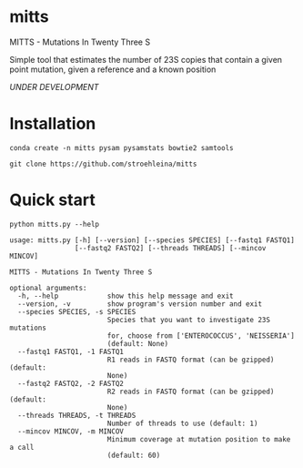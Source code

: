 # mitts
MITTS - Mutations In Twenty Three S

Simple tool that estimates the number of 23S copies that contain a given point mutation, given a reference and a known position

*UNDER DEVELOPMENT*

# Installation

`conda create -n mitts pysam pysamstats bowtie2 samtools`

`git clone https://github.com/stroehleina/mitts`

# Quick start

`python mitts.py --help`

```
usage: mitts.py [-h] [--version] [--species SPECIES] [--fastq1 FASTQ1]
                [--fastq2 FASTQ2] [--threads THREADS] [--mincov MINCOV]

MITTS - Mutations In Twenty Three S

optional arguments:
  -h, --help            show this help message and exit
  --version, -v         show program's version number and exit
  --species SPECIES, -s SPECIES
                        Species that you want to investigate 23S mutations
                        for, choose from ['ENTEROCOCCUS', 'NEISSERIA']
                        (default: None)
  --fastq1 FASTQ1, -1 FASTQ1
                        R1 reads in FASTQ format (can be gzipped) (default:
                        None)
  --fastq2 FASTQ2, -2 FASTQ2
                        R2 reads in FASTQ format (can be gzipped) (default:
                        None)
  --threads THREADS, -t THREADS
                        Number of threads to use (default: 1)
  --mincov MINCOV, -m MINCOV
                        Minimum coverage at mutation position to make a call
                        (default: 60)
```
